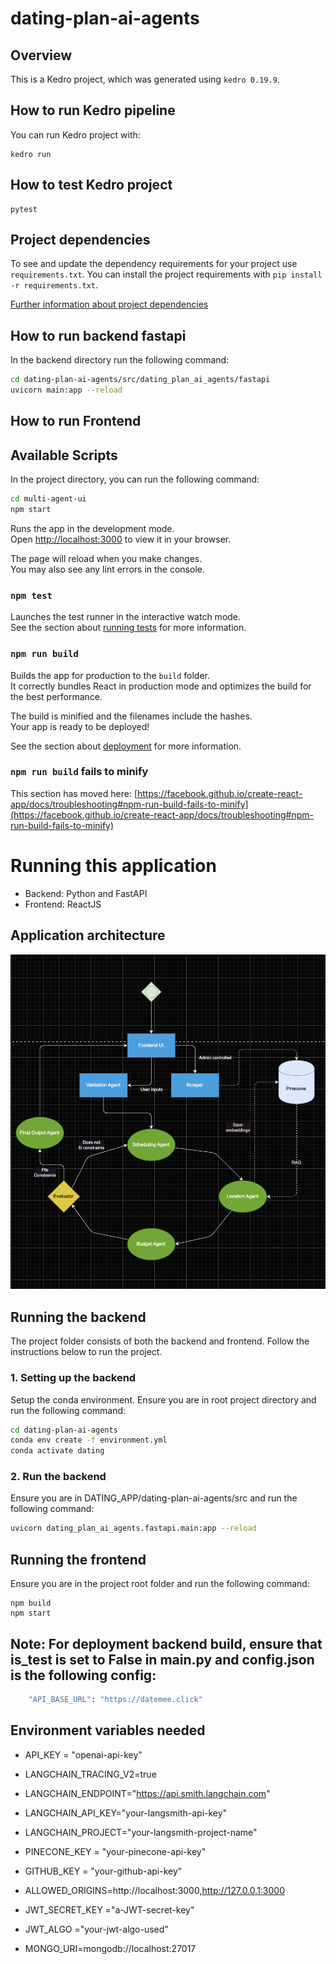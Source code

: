 # dating-plan-ai-agents

## Overview

This is a Kedro project, which was generated using `kedro 0.19.9`.

## How to run Kedro pipeline

You can run Kedro project with:

```
kedro run
```

## How to test Kedro project

```
pytest
```


## Project dependencies

To see and update the dependency requirements for your project use `requirements.txt`. You can install the project requirements with `pip install -r requirements.txt`.

[Further information about project dependencies](https://docs.kedro.org/en/stable/kedro_project_setup/dependencies.html#project-specific-dependencies)


## How to run backend fastapi

In the backend directory run the following command:

```bash
cd dating-plan-ai-agents/src/dating_plan_ai_agents/fastapi
uvicorn main:app --reload
```

## How to run Frontend

## Available Scripts

In the project directory, you can run the following command:

```bash
cd multi-agent-ui
npm start
```

Runs the app in the development mode.\
Open [http://localhost:3000](http://localhost:3000) to view it in your browser.

The page will reload when you make changes.\
You may also see any lint errors in the console.

### `npm test`

Launches the test runner in the interactive watch mode.\
See the section about [running tests](https://facebook.github.io/create-react-app/docs/running-tests) for more information.

### `npm run build`

Builds the app for production to the `build` folder.\
It correctly bundles React in production mode and optimizes the build for the best performance.

The build is minified and the filenames include the hashes.\
Your app is ready to be deployed!

See the section about [deployment](https://facebook.github.io/create-react-app/docs/deployment) for more information.




### `npm run build` fails to minify

This section has moved here: [https://facebook.github.io/create-react-app/docs/troubleshooting#npm-run-build-fails-to-minify](https://facebook.github.io/create-react-app/docs/troubleshooting#npm-run-build-fails-to-minify)



# Running this application
- Backend: Python and FastAPI
- Frontend: ReactJS

## Application architecture
![alt text](image.png)

## Running the backend
The project folder consists of both the backend and frontend. Follow the instructions below to run the project.


### 1. Setting up the backend

Setup the conda environment. Ensure you are in root project directory and run the following command:

```bash
cd dating-plan-ai-agents
conda env create -f environment.yml
conda activate dating
```

### 2. Run the backend

Ensure you are in DATING_APP/dating-plan-ai-agents/src and run the following command:
```bash
uvicorn dating_plan_ai_agents.fastapi.main:app --reload
```

## Running the frontend
Ensure you are in the project root folder and run the following command:
```
npm build
npm start
```

## Note: For deployment backend build, ensure that is_test is set to False in main.py and config.json is the following config:
```bash
	"API_BASE_URL": "https://datemee.click"
```

## Environment variables needed
- API_KEY = "openai-api-key"

- LANGCHAIN_TRACING_V2=true
- LANGCHAIN_ENDPOINT="https://api.smith.langchain.com"
- LANGCHAIN_API_KEY="your-langsmith-api-key"
- LANGCHAIN_PROJECT="your-langsmith-project-name"

- PINECONE_KEY = "your-pinecone-api-key"

- GITHUB_KEY = "your-github-api-key"

- ALLOWED_ORIGINS=http://localhost:3000,http://127.0.0.1:3000

- JWT_SECRET_KEY ="a-JWT-secret-key"

- JWT_ALGO ="your-jwt-algo-used"

- MONGO_URI=mongodb://localhost:27017